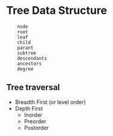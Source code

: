 # Tree Data Structure
``` 
    node
    root
    leaf
    child
    parant
    subtree
    descendants
    ancestors
    degree
```

## Tree traversal
- Breadth First (or level order)
- Depth First 
    - Inorder
    - Preorder
    - Postorder